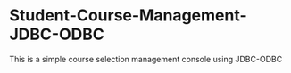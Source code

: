 # Student-Course-Management-JDBC-ODBC
This is a simple course selection management console using JDBC-ODBC

